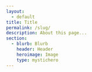```yaml
---
layout:
  - default
title: Title
permalink: /slug/
description: About this page...
section:
  - blurb: Blurb
    header: Header
    heroimage: Image
    type: mystichero
---
```


